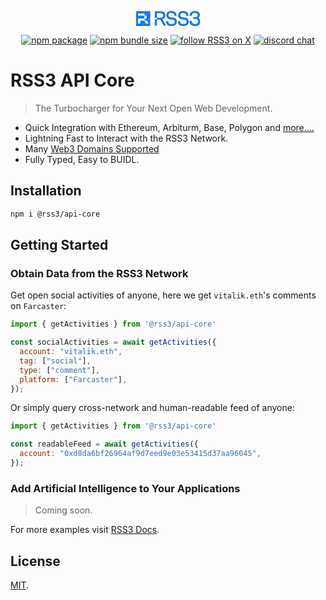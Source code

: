 <!-- markdownlint-disable -->
<p align="center">
  <svg width="104" height="24" viewBox="0 0 104 24" fill="none" xmlns="http://www.w3.org/2000/svg"><g clip-path="url(#clip0_8747_12063)"><path d="M22.893 0.222656H1.36317C0.964698 0.222656 0.638672 0.543314 0.638672 0.962636V23.1867C0.638672 23.5937 0.964698 23.9267 1.36317 23.9267H22.893C23.2914 23.9267 23.6175 23.5937 23.6175 23.1867V0.962636C23.6175 0.555647 23.2914 0.222656 22.893 0.222656ZM20.5625 20.0541C20.4779 20.1898 20.333 20.2761 20.1761 20.2761H16.7709C16.6019 20.2761 16.4449 20.1774 16.3724 20.0171L14.4404 16.0459C14.3076 15.7869 14.042 15.6142 13.7522 15.6142H7.87161C7.75086 15.6142 7.65426 15.7129 7.65426 15.8362V19.8321C7.65426 20.0911 7.44899 20.2884 7.20749 20.2884H4.51476C4.26118 20.2884 4.06798 20.0788 4.06798 19.8321V12.4077C4.06798 12.1487 4.27326 11.9513 4.51476 11.9513H13.571C13.8971 11.9513 14.1748 11.68 14.1748 11.3347V8.17744C14.1748 7.84445 13.9091 7.56079 13.571 7.56079H4.51476C4.26118 7.56079 4.06798 7.35113 4.06798 7.10447V4.35421C4.06798 4.09522 4.27326 3.89789 4.51476 3.89789H13.9937C14.2472 3.89789 14.4404 4.10755 14.4404 4.35421V6.53715C14.4404 6.87014 14.7061 7.1538 15.0442 7.1538H17.3143C17.5679 7.1538 17.7611 7.36346 17.7611 7.61012V11.902C17.7611 12.161 17.5558 12.3583 17.3143 12.3583H15.0442C14.7182 12.3583 14.4404 12.6296 14.4404 12.975V14.5536C14.4404 14.9852 14.7785 15.3306 15.2012 15.3306H18.1958C18.3648 15.3306 18.5218 15.4292 18.5942 15.5896L20.5625 19.6225C20.6349 19.7704 20.6228 19.9308 20.5383 20.0664L20.5625 20.0541Z" fill="#1477fb"></path><path d="M60.6266 10.6434L55.8328 10.0021C54.6253 9.82939 53.2487 9.08941 52.8261 7.54779C52.2465 5.40185 53.9974 3.32991 56.1709 3.32991H58.7308C61.0854 3.32991 62.2688 5.57451 62.3654 7.64645V7.79445H65.8309V7.63412C65.6136 2.63926 62.6914 0 57.3784 0C52.3431 0 49.3485 2.55293 49.3485 6.82014C49.3485 10.372 51.4616 12.7646 54.9996 13.2456L59.8659 13.9239C61.665 14.1336 62.8242 15.4286 62.8242 17.2415C62.8242 19.2641 61.3994 20.6701 59.3587 20.6701H56.0985C53.5748 20.6701 52.4276 18.3762 52.2224 16.4029V16.2672H48.7568V16.4275C48.8655 21.4471 51.8601 23.9877 57.6682 23.9877C63.102 23.9877 66.2173 21.4347 66.2173 16.9825C66.2173 13.3936 64.237 11.1367 60.6387 10.6187L60.6266 10.6434Z" fill="#1477fb"></path><path d="M79.5485 10.6434L74.7547 10.0021C73.5472 9.82939 72.1706 9.08941 71.748 7.54779C71.1684 5.40185 72.9193 3.32991 75.0928 3.32991H77.6527C80.0073 3.32991 81.1907 5.57451 81.2873 7.64645V7.79445H84.7528V7.63412C84.5355 2.63926 81.6133 0 76.3003 0C71.265 0 68.2704 2.55293 68.2704 6.82014C68.2704 10.372 70.3835 12.7646 73.9215 13.2456L78.7877 13.9239C80.5869 14.1336 81.7461 15.4286 81.7461 17.2415C81.7461 19.2641 80.3213 20.6701 78.2806 20.6701H75.0203C72.4966 20.6701 71.3495 18.3762 71.1442 16.4029V16.2672H67.6787V16.4275C67.7874 21.4471 70.782 23.9877 76.5901 23.9877C82.0238 23.9877 85.1392 21.4347 85.1392 16.9825C85.1392 13.3936 83.1589 11.1367 79.5605 10.6187L79.5485 10.6434Z" fill="#1477fb"></path><path d="M100.378 11.2483C100.221 11.1743 100.209 10.9646 100.366 10.8783C102.081 9.90401 102.987 8.25139 102.987 6.06845C102.987 4.24316 102.238 -0.0117188 95.2947 -0.0117188C90.0179 -0.0117188 86.9267 2.52888 86.6007 7.15375V7.78273H90.0179V7.17842C90.1266 4.93381 91.8292 3.24419 93.9785 3.24419H96.309C98.2772 3.24419 99.5934 4.57616 99.5934 6.56177C99.5934 8.54738 98.3738 9.85468 96.4056 9.85468H92.5416C92.4329 9.85468 92.3363 9.95334 92.3363 10.0643V12.6419C92.3363 12.7529 92.4329 12.8516 92.5416 12.8516H96.5867C98.8448 12.8516 100.258 14.3809 100.258 16.8475C100.258 19.3141 98.8085 20.7324 96.4901 20.7324H94.0268C91.7446 20.7324 90.0421 18.8331 89.873 16.1198V15.7375H86.4316V16.1445C86.7335 21.423 89.6315 23.9883 95.3068 23.9883C100.608 23.9883 103.651 21.3984 103.651 16.8845C103.651 14.1589 102.528 12.2226 100.378 11.236V11.2483Z" fill="#1477fb"></path><path d="M43.3235 13.3328C46.1129 12.4078 47.8396 10.0399 47.8396 7.10462C47.8396 3.26906 44.8812 0.494141 40.8119 0.494141H31.1881C31.0432 0.494141 30.9346 0.617471 30.9346 0.753133V10.4715C30.9346 10.6195 31.0553 10.7305 31.1881 10.7305H33.579C33.9896 10.7305 34.3277 11.0758 34.3277 11.4952V12.8518C34.3277 13.2711 33.9896 13.6164 33.579 13.6164H31.1881C31.0432 13.6164 30.9346 13.7398 30.9346 13.8754V23.2362C30.9346 23.3842 31.0553 23.4952 31.1881 23.4952H34.062C34.2069 23.4952 34.3156 23.3718 34.3156 23.2362V14.4674C34.3156 14.0481 34.6537 13.7028 35.0642 13.7028H39.5924C39.689 13.7028 39.7735 13.7521 39.8218 13.8384L44.9899 23.4088L45.0382 23.4828H48.383C48.5762 23.4828 48.6969 23.2732 48.6124 23.0882L43.3356 13.3081L43.3235 13.3328ZM34.3277 9.95354V3.79938C34.3277 3.65139 34.4484 3.54039 34.5812 3.54039H40.6308C42.913 3.54039 44.4345 4.97102 44.4345 7.10462C44.4345 9.23823 42.9009 10.7059 40.6308 10.7059H35.0642C34.6537 10.7059 34.3156 10.3605 34.3156 9.94121L34.3277 9.95354Z" fill="#1477fb"></path></g><defs><clipPath id="clip0_8747_12063"><rect width="103" height="24" fill="white" transform="translate(0.638672)"></rect></clipPath></defs></svg>
</p>
<p align="center">
  <a href="https://npmjs.com/package/@rss3/js-sdk"><img src="https://img.shields.io/npm/v/%40rss3%2Fjs-sdk?style=flat&logo=npm&color=%230072ff" alt="npm package"></a>
  <a href="https://bundlephobia.com/package/@rss3/api-core"><img alt="npm bundle size" src="https://img.shields.io/bundlephobia/minzip/%40rss3%2Fapi-core?style=flat&logo=npm&color=%230072ff"></a>
  <a href="https://twitter.com/intent/follow?screen_name=rss3_"><img src="https://img.shields.io/twitter/follow/rss3_?color=%230072ff" alt="follow RSS3 on X"></a>
  <a href="https://discord.gg/vfhpMjdbGU"><img src="https://img.shields.io/badge/chat-discord-blue?style=flat&logo=discord&color=%230072ff" alt="discord chat"></a>
</p>
<!-- markdownlint-enable -->

# RSS3 API Core

> The Turbocharger for Your Next Open Web Development.

- Quick Integration with Ethereum, Arbiturm, Base, Polygon and [more....](https://docs.rss3.io/docs/supported-networks)
- Lightning Fast to Interact with the RSS3 Network.
- Many [Web3 Domains Supported](https://docs.rss3.io/docs/name-service-resolution)
- Fully Typed, Easy to BUIDL.

## Installation

```bash
npm i @rss3/api-core
```

## Getting Started

### Obtain Data from the RSS3 Network

Get open social activities of anyone, here we get `vitalik.eth`'s comments on `Farcaster`:

```js
import { getActivities } from '@rss3/api-core'

const socialActivities = await getActivities({
  account: "vitalik.eth",
  tag: ["social"],
  type: ["comment"],
  platform: ["Farcaster"],
});
```

Or simply query cross-network and human-readable feed of anyone:

```js
import { getActivities } from '@rss3/api-core'

const readableFeed = await getActivities({
  account: "0xd8da6bf26964af9d7eed9e03e53415d37aa96045",
});
```

### Add Artificial Intelligence to Your Applications

> Coming soon.

For more examples visit [RSS3 Docs](https://docs.rss3.io/).

## License

[MIT](LICENSE).
